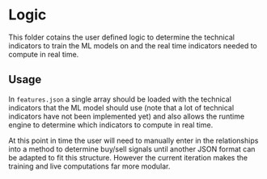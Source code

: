 # Logic

This folder cotains the user defined logic to determine the technical indicators to train the ML models on and the real time indicators needed to compute in real time.<br>

## Usage

In `features.json` a single array should be loaded with the technical indicators that the ML model should use (note that a lot of technical indicators have not been implemented yet) and also allows the runtime engine to determine which indicators to compute in real time.<br>

At this point in time the user will need to manually enter in the relationships into a method to determine buy/sell signals until another JSON format can be adapted to fit this structure. However the current iteration makes the training and live computations far more modular. 
